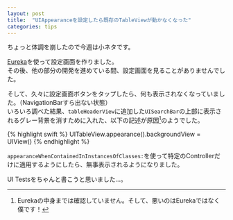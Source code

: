 ```yaml
---
layout: post
title:  "UIAppearanceを設定したら既存のTableViewが動かなくなった"
categories: tips
---
```


ちょっと体調を崩したので今週は小ネタです。

[Eureka](https://github.com/xmartlabs/Eureka)を使って設定画面を作りました。  
その後、他の部分の開発を進めている間、設定画面を見ることがありませんでした。

そして、久々に設定画面ボタンをタップしたら、何も表示されなくなっていました。（NavigationBarすら出ない状態）  
いろいろ調べた結果、`tableHeaderView`に追加した`UISearchBar`の上部に表示されるグレー背景を消すために入れた、以下の記述が原因[^1]のようでした。

{% highlight swift %}
UITableView.appearance().backgroundView = UIView()
{% endhighlight %}

`appearanceWhenContainedInInstancesOfClasses:`を使って特定のControllerだけに適用するようにしたら、無事表示されるようになりました。

UI Testsをちゃんと書こうと思いました…。

[^1]: Eurekaの中身までは確認していません。そして、悪いのはEurekaではなく僕です！

